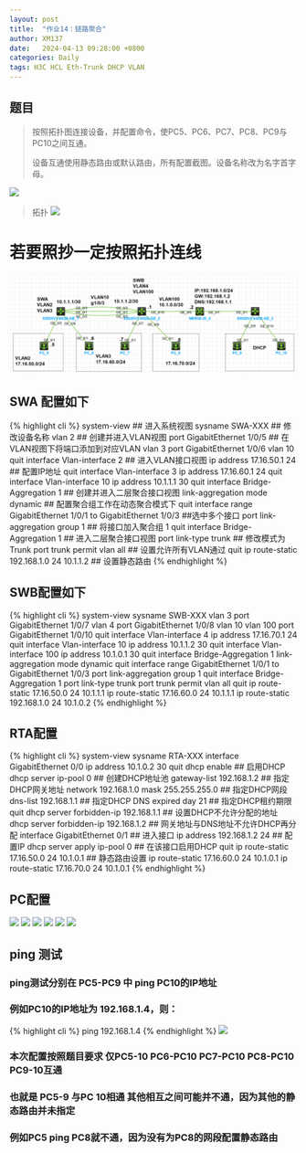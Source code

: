 ```yaml
---
layout: post
title:  "作业14：链路聚合"
author: XM137
date:   2024-04-13 09:28:00 +0800
categories: Daily
tags: H3C HCL Eth-Trunk DHCP VLAN
---
```

## 题目
> 按照拓扑图连接设备，并配置命令，使PC5、PC6、PC7、PC8、PC9与PC10之间互通。
> 
> 设备互通使用静态路由或默认路由，所有配置截图。设备名称改为名字首字母。
> 
![](https://p.ananas.chaoxing.com/star3/origin/ac88e088967afba5eab5cfba9935f5c3.png)
> 拓扑
![](https://p.ananas.chaoxing.com/star3/origin/76c811f0f630fbe3124117a801bbc7f9.png)

# 若要照抄一定按照拓扑连线
![](/assets/Daily-image/20240413/2024-04-13%20154055.png)

## SWA 配置如下
{% highlight cli %}
system-view ## 进入系统视图
sysname SWA-XXX ## 修改设备名称
vlan 2 ## 创建并进入VLAN视图
port GigabitEthernet 1/0/5 ## 在VLAN视图下将端口添加到对应VLAN
vlan 3
port GigabitEthernet 1/0/6
vlan 10
quit
interface Vlan-interface 2 ## 进入VLAN接口视图
ip address 17.16.50.1 24 ## 配置IP地址
quit
interface Vlan-interface 3
ip address 17.16.60.1 24
quit
interface Vlan-interface 10
ip address 10.1.1.1 30
quit
interface Bridge-Aggregation 1 ## 创建并进入二层聚合接口视图
link-aggregation mode dynamic ## 配置聚合组工作在动态聚合模式下
quit
interface range GigabitEthernet 1/0/1 to GigabitEthernet 1/0/3 ##选中多个接口
port link-aggregation group 1 ## 将接口加入聚合组 1
quit
interface Bridge-Aggregation 1 ## 进入二层聚合接口视图
port link-type trunk ## 修改模式为Trunk
port trunk permit vlan all ## 设置允许所有VLAN通过
quit
ip route-static 192.168.1.0 24 10.1.1.2 ## 设置静态路由
{% endhighlight %}

## SWB配置如下
{% highlight cli %}
system-view
sysname SWB-XXX 
vlan 3 
port GigabitEthernet 1/0/7
vlan 4
port GigabitEthernet 1/0/8
vlan 10
vlan 100
port GigabitEthernet 1/0/10
quit
interface Vlan-interface 4
ip address 17.16.70.1 24
quit
interface Vlan-interface 10
ip address 10.1.1.2 30
quit
interface Vlan-interface 100
ip address 10.1.0.1 30
quit
interface Bridge-Aggregation 1
link-aggregation mode dynamic
quit
interface range GigabitEthernet 1/0/1 to GigabitEthernet 1/0/3
port link-aggregation group 1
quit
interface Bridge-Aggregation 1
port link-type trunk
port trunk permit vlan all
quit
ip route-static 17.16.50.0 24 10.1.1.1
ip route-static 17.16.60.0 24 10.1.1.1
ip route-static 192.168.1.0 24 10.1.0.2
{% endhighlight %}

## RTA配置
{% highlight cli %}
system-view
sysname RTA-XXX 
interface GigabitEthernet 0/0
ip address 10.1.0.2 30
quit
dhcp enable ## 启用DHCP
dhcp server ip-pool 0 ## 创建DHCP地址池
gateway-list 192.168.1.2 ## 指定DHCP网关地址
network 192.168.1.0 mask 255.255.255.0 ## 指定DHCP网段
dns-list 192.168.1.1 ## 指定DHCP DNS
expired day 21 ## 指定DHCP租约期限
quit
dhcp server forbidden-ip 192.168.1.1 ## 设置DHCP不允许分配的地址
dhcp server forbidden-ip 192.168.1.2 ## 网关地址与DNS地址不允许DHCP再分配
interface GigabitEthernet 0/1 ## 进入接口
ip address 192.168.1.2 24 ## 配置IP
dhcp server apply ip-pool 0 ## 在该接口启用DHCP
quit
ip route-static 17.16.50.0 24 10.1.0.1 ## 静态路由设置
ip route-static 17.16.60.0 24 10.1.0.1
ip route-static 17.16.70.0 24 10.1.0.1
{% endhighlight %}
## PC配置
![](https://p.ananas.chaoxing.com/star3/origin/3178039cd275e3c6ff31fcf4a1f613e1.png)
![](https://p.ananas.chaoxing.com/star3/origin/fce72a7ab687e550a20f007ae2d17917.png)
![](https://p.ananas.chaoxing.com/star3/origin/4d10e34767536457bc1d5ab46356aa03.png)
![](https://p.ananas.chaoxing.com/star3/origin/4fd50a5cf7c39f2e3a1dc2d4b7e96c1b.png)
![](https://p.ananas.chaoxing.com/star3/origin/c459fed78578c7b108ea6d8720f1b681.png)
![](https://p.ananas.chaoxing.com/star3/origin/7856ce52945347b0274869d19277ce77.png)
## ping 测试
### ping测试分别在 PC5-PC9 中 ping PC10的IP地址
### 例如PC10的IP地址为 192.168.1.4，则：
{% highlight cli %}
ping 192.168.1.4
{% endhighlight %}
![](https://p.ananas.chaoxing.com/star3/origin/002f4e8a84d63d0e18d48cabae90f3be.png)
### 本次配置按照题目要求 仅PC5-10 PC6-PC10 PC7-PC10 PC8-PC10 PC9-10互通
### 也就是 PC5-9 与PC 10相通 其他相互之间可能并不通，因为其他的静态路由并未指定
### 例如PC5 ping PC8就不通，因为没有为PC8的网段配置静态路由